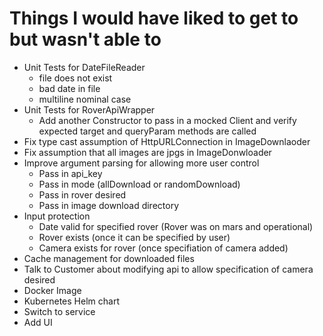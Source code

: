 # Things I would have liked to get to but wasn't able to

* Unit Tests for DateFileReader
    * file does not exist
    * bad date in file
    * multiline nominal case
* Unit Tests for RoverApiWrapper
    * Add another Constructor to pass in a mocked Client and verify expected target and queryParam methods are called
* Fix type cast assumption of HttpURLConnection in ImageDownlaoder
* Fix assumption that all images are jpgs in ImageDonwloader
* Improve argument parsing for allowing more user control
    * Pass in api_key
    * Pass in mode (allDownload or randomDownload)
    * Pass in rover desired
    * Pass in image download directory
* Input protection
    * Date valid for specified rover (Rover was on mars and operational)
    * Rover exists (once it can be specified by user)
    * Camera exists for rover (once specifiation of camera added)
* Cache management for downloaded files
* Talk to Customer about modifying api to allow specification of camera desired
* Docker Image
* Kubernetes Helm chart
* Switch to service
* Add UI



